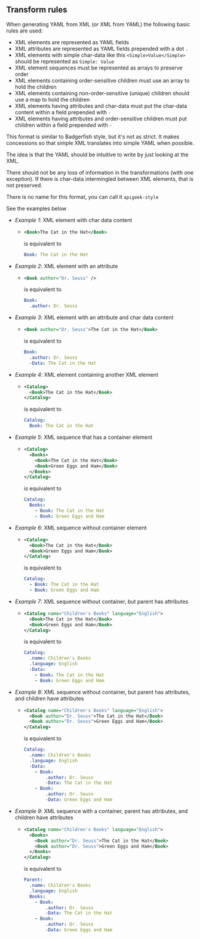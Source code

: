 ## Transform rules

When generating YAML from XML (or XML from YAML) the following basic rules are used:

* XML elements are represented as YAML fields
* XML attributes are represented as YAML fields prepended with a dot `.`
* XML elements with simple char-data like this `<Simple>Value</Simple>` should be represented as `Simple: Value`
* XML element sequences must be represented as arrays to preserve order
* XML elements containing order-sensitive children must use an array to hold the children
* XML elements containing non-order-sensitive (unique) children should use a map to hold the children
* XML elements having attributes and char-data must put the char-data content within a field prepended with `-`
* XML elements having attributes and order-sensitive children must put children within a field prepended with `-`



This format is similar to Badgerfish style, but it's not as strict.
It makes concessions so that simple XML translates into simple YAML when possible.

The idea is that the YAML should be intuitive to write by just looking at the XML.

There should not be any loss of information in the transformations (with one exception).
If there is char-data intermingled between XML elements, that is not preserved.

There is no name for this format, you can call it `apigeek-style`


See the examples below

* *Example 1*: XML element with char data content
    * ```xml
      <Book>The Cat in the Hat</Book>
      ```
      is equivalent to
      ```yaml
      Book: The Cat in the Hat
      ```
* *Example 2*: XML element with an attribute
    * ```xml
      <Book author="Dr. Seuss" />
      ```
      is equivalent to
      ```yaml
      Book: 
        .author: Dr. Seuss
      ```      
* *Example 3*: XML element with an attribute and char data content
    * ```xml
      <Book author="Dr. Seuss">The Cat in the Hat</Book>
      ``` 
      is equivalent to
      ```yaml
      Book:
        .author: Dr. Seuss
        -Data: The Cat in the Hat
      ```      
* *Example 4*: XML element containing another XML element
    *  ```xml
       <Catalog>
         <Book>The Cat in the Hat</Book>
       </Catalog>
       ```
       is equivalent to
       ```yaml
       Catalog:
         Book: The Cat in the Hat
       ```

* *Example 5*: XML sequence that has a container element
    * ```xml
      <Catalog>
        <Books>
          <Book>The Cat in the Hat</Book>
          <Book>Green Eggs and Ham</Book>
        </Books>
      </Catalog>
      ```
      is equivalent to
      ```yaml
      Catalog:
        Books:
          - Book: The Cat in the Hat
          - Book: Green Eggs and Ham
      ```      
* *Example 6*: XML sequence without container element
    * ```xml
      <Catalog>
        <Book>The Cat in the Hat</Book>
        <Book>Green Eggs and Ham</Book>
      </Catalog>
      ```
      is equivalent to
      ```yaml
      Catalog:
        - Book: The Cat in the Hat
        - Book: Green Eggs and Ham
      ```
* *Example 7*: XML sequence without container, but parent has attributes
    * ```xml
      <Catalog name="Children's Books" language="English">
        <Book>The Cat in the Hat</Book>
        <Book>Green Eggs and Ham</Book>
      </Catalog>
      ``` 
      is equivalent to
      ```yaml
      Catalog:
        .name: Children's Books
        .language: English
        -Data:
          - Book: The Cat in the Hat
          - Book: Green Eggs and Ham
      ```
* *Example 8*: XML sequence without container, but parent has attributes, and children have attributes
    * ```xml
      <Catalog name="Children's Books" language="English">
        <Book author="Dr. Seuss">The Cat in the Hat</Book>
        <Book author="Dr. Seuss">Green Eggs and Ham</Book>
      </Catalog>
      ``` 
      is equivalent to
      ```yaml
      Catalog:
        .name: Children's Books
        .language: English
        -Data:
          - Book: 
              .author: Dr. Seuss
              -Data: The Cat in the Hat
          - Book:
              .author: Dr. Seuss
              -Data: Green Eggs and Ham
      ```

* *Example 9*: XML sequence with a container, parent has attributes, and children have attributes
    * ```xml
      <Catalog name="Children's Books" language="English">
        <Books>
          <Book author="Dr. Seuss">The Cat in the Hat</Book>
          <Book author="Dr. Seuss">Green Eggs and Ham</Book>
        </Books>
      </Catalog>
      ``` 
      is equivalent to
      ```yaml
      Parent:
        .name: Children's Books
        .language: English
        Books:
          - Book: 
              .author: Dr. Seuss
              -Data: The Cat in the Hat
          - Book:
              .author: Dr. Seuss
              -Data: Green Eggs and Ham
      ```      
